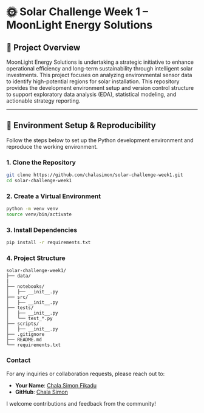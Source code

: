 # 🌞 Solar Challenge Week 1 – MoonLight Energy Solutions

## 📘 Project Overview

MoonLight Energy Solutions is undertaking a strategic initiative to enhance operational efficiency and long-term sustainability through intelligent solar investments. This project focuses on analyzing environmental sensor data to identify high-potential regions for solar installation. This repository provides the development environment setup and version control structure to support exploratory data analysis (EDA), statistical modeling, and actionable strategy reporting.

---

## 🧪 Environment Setup & Reproducibility

Follow the steps below to set up the Python development environment and reproduce the working environment.

### 1. Clone the Repository

```bash
git clone https://github.com/chalasimon/solar-challenge-week1.git
cd solar-challenge-week1
```
### 2. Create a Virtual Environment

```bash
python -m venv venv
source venv/bin/activate
```
### 3. Install Dependencies

```bash
pip install -r requirements.txt
```
### 4. Project Structure

```plaintext
solar-challenge-week1/
├── data/
|
├── notebooks/
│   ├── __init__.py
├── src/
│   ├── __init__.py
├── tests/
│   ├── __init__.py
│   └── test_*.py
├── scripts/
│   ├── __init__.py
├── .gitignore
├── README.md
└── requirements.txt
```
### Contact
For any inquiries or collaboration requests, please reach out to:

- **Your Name**: [Chala Simon Fikadu](mailto:chally.r@hotmail.com)
- **GitHub**: [Chala Simon](https://github.com/chalasimon)

I welcome contributions and feedback from the community!